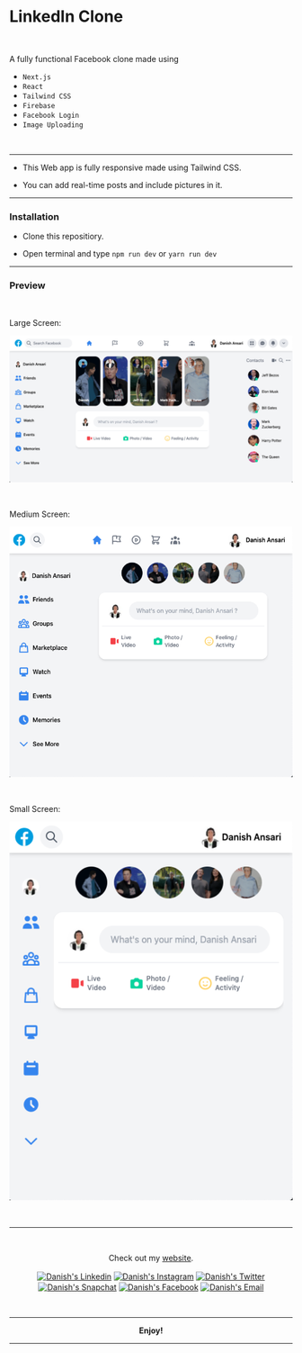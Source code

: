 # LinkedIn Clone 

<br>

A fully functional Facebook clone made using

* `Next.js`
* `React`
* `Tailwind CSS`
* `Firebase`
* `Facebook Login`
* `Image Uploading`

<br>

---
* This Web app is fully responsive made using Tailwind CSS. 

* You can add real-time posts and include pictures in it.

---

### Installation

* Clone this repositiory.

* Open terminal and type `npm run dev` or `yarn run dev`

---

### Preview
<br>

Large Screen:  
<p align="center">
  <img src="./resources/Readme_Images/large-screen.png" width="550px" title="Login Page">
</p>

<br>

Medium Screen: 
<p align="center">
  <img src="./resources/Readme_Images/medium-screen.png" width="550px" title="Main Page">
</p>

<br>

Small Screen: 
<p align="center">
  <img src="./resources/Readme_Images/small-screen.png" width="550px" title="Main Page">
</p>

<br>

---

<br>
<p align="center">
Check out my <a href="https://danishansari.dev/">website</a>.
</p>

<p align="center">
<a href="https://www.linkedin.com/in/dan7sh/" target="_blank" rel="noopener noreferrer"><img align="center" src="./src/Resources/icons/r_linkedin.png" alt="Danish's Linkedin" height="40" width="40" /></a>
<a href="https://www.instagram.com/dan7sh_/" target="_blank" rel="noopener noreferrer"><img align="center" src="./src/Resources/icons/r_instagram.png" alt="Danish's Instagram" height="30" width="30"/></a>
<a href="https://twitter.com/dan7sh_" target="_blank" rel="noopener noreferrer"><img align="center" src="./src/Resources/icons/r_twitter.png" alt="Danish's Twitter" height="30" width="30"/></a>
<a href="https://www.snapchat.com/add/dan4sh" target="_blank" rel="noopener noreferrer"><img align="center" src="./src/Resources/icons/r_snapchat.png" alt="Danish's Snapchat" height="30" width="30"/></a>
<a href="https://www.facebook.com/dan7sh/" target="_blank" rel="noopener noreferrer"><img align="center" src="./src/Resources/icons/r_facebook.png" alt="Danish's Facebook" height="30" width="30"/></a>
<a href="mailto: aaansaridan@gmail.com" target="_blank" rel="noopener noreferrer"><img align="center" src="./src/Resources/icons/r_gmail.png" alt="Danish's Email" height="30" width="30"/></a>
</p>
<br>

---
<p align="center">
<b>Enjoy!</b>
</p>

---